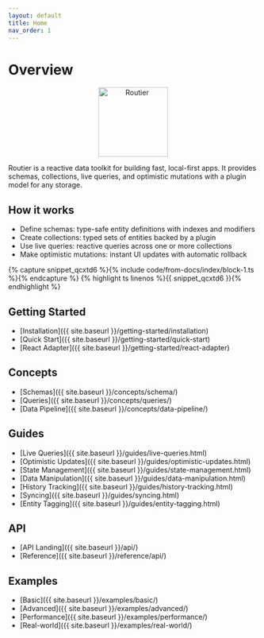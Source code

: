 ```yaml
---
layout: default
title: Home
nav_order: 1
---
```


# Overview

<p align="center">
  <img src="{{ site.baseurl }}/assets/routier.svg" alt="Routier" width="140" height="140" />
</p>

Routier is a reactive data toolkit for building fast, local-first apps. It provides schemas, collections, live queries, and optimistic mutations with a plugin model for any storage.

## How it works

- Define schemas: type-safe entity definitions with indexes and modifiers
- Create collections: typed sets of entities backed by a plugin
- Use live queries: reactive queries across one or more collections
- Make optimistic mutations: instant UI updates with automatic rollback

{% capture snippet_qcxtd6 %}{% include code/from-docs/index/block-1.ts %}{% endcapture %}
{% highlight ts linenos %}{{ snippet_qcxtd6 }}{% endhighlight %}

## Getting Started

- [Installation]({{ site.baseurl }}/getting-started/installation)
- [Quick Start]({{ site.baseurl }}/getting-started/quick-start)
- [React Adapter]({{ site.baseurl }}/getting-started/react-adapter)

## Concepts

- [Schemas]({{ site.baseurl }}/concepts/schema/)
- [Queries]({{ site.baseurl }}/concepts/queries/)
- [Data Pipeline]({{ site.baseurl }}/concepts/data-pipeline/)

## Guides

- [Live Queries]({{ site.baseurl }}/guides/live-queries.html)
- [Optimistic Updates]({{ site.baseurl }}/guides/optimistic-updates.html)
- [State Management]({{ site.baseurl }}/guides/state-management.html)
- [Data Manipulation]({{ site.baseurl }}/guides/data-manipulation.html)
- [History Tracking]({{ site.baseurl }}/guides/history-tracking.html)
- [Syncing]({{ site.baseurl }}/guides/syncing.html)
- [Entity Tagging]({{ site.baseurl }}/guides/entity-tagging.html)

## API

- [API Landing]({{ site.baseurl }}/api/)
- [Reference]({{ site.baseurl }}/reference/api/)

## Examples

- [Basic]({{ site.baseurl }}/examples/basic/)
- [Advanced]({{ site.baseurl }}/examples/advanced/)
- [Performance]({{ site.baseurl }}/examples/performance/)
- [Real-world]({{ site.baseurl }}/examples/real-world/)

